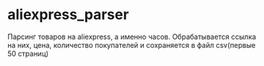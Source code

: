 # aliexpress_parser
Парсинг товаров на aliexpress, а именно часов. Обрабатывается ссылка на них, цена, количество покупателей и сохраняется в файл csv(первые 50 страниц) 

